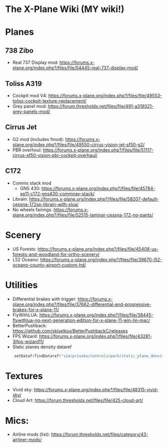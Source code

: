# The X-Plane Wiki (MY wiki!)

# Planes
## 738 Zibo
- Real 737 Display mod: https://forums.x-plane.org/index.php?/files/file/54445-real-737-display-mod/

## Toliss A319
- Cockpit mod V4: https://forums.x-plane.org/index.php?/files/file/49553-toliss-cockpit-texture-replacement/
- Grey panel mod: https://forum.thresholdx.net/files/file/491-a319321-grey-panels-mod/

## Cirrus Jet
- G2 mod (includes fmod): https://forums.x-plane.org/index.php?/files/file/49550-cirrus-vision-jet-sf50-g2/
- PBR overhoul: https://forums.x-plane.org/index.php?/files/file/51117-cirrus-sf50-vision-pbr-cockpit-overhaul/

## C172
- Comms stack mod
    - GNS 430: https://forums.x-plane.org/index.php?/files/file/45784-xp11-c172-gns430-commnav-stack/
- Librain: https://forums.x-plane.org/index.php?/files/file/58207-default-cessna-172sp-librain-with-xlua/
- No wheels fairings: https://forums.x-plane.org/index.php?/files/file/52515-laminar-cessna-172-no-pants/

# Scenery
- US Forests: https://forums.x-plane.org/index.php?/files/file/45408-us-forests-and-woodland-for-ortho-scenery/
- L52 Oceano: https://forums.x-plane.org/index.php?/files/file/39670-l52-oceano-county-airport-custom-hd/

# Utilities
- Differential brakes with trigger: https://forums.x-plane.org/index.php?/files/file/37662-differential-and-progressive-brakes-for-x-plane-11/
- FlyWithLUA: https://forums.x-plane.org/index.php?/files/file/38445-flywithlua-ng-next-generation-edition-for-x-plane-11-win-lin-mac/
- BetterPushback: https://github.com/skiselkov/BetterPushbackC/releases
- FPS Wizard: https://forums.x-plane.org/index.php?/files/file/43281-3jfps-wizard11/
- Static planes density dataref
```Lua
    setDataf(findDataref("sim/private/controls/park/static_plane_density"), 2.00)
```

# Textures 
- Vivid sky: https://forums.x-plane.org/index.php?/files/file/48315-vivid-sky/
- Cloud Art: https://forum.thresholdx.net/files/file/425-cloud-art/

# Mics: 
- Airline mods (list): https://forum.thresholdx.net/files/category/43-airliner-mods/
